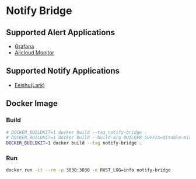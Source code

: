 # Notify Bridge

## Supported Alert Applications

- [Grafana](http://grafana.com/)
- [Alicloud Monitor](https://www.aliyun.com/product/jiankong)

## Supported Notify Applications

- [Feishu(Lark)](https://open.larksuite.com/document/ukTMukTMukTM/uczM3QjL3MzN04yNzcDN)

## Docker Image

### Build

```bash
# DOCKER_BUILDKIT=1 docker build --tag notify-bridge .
# DOCKER_BUILDKIT=1 docker build --build-arg BUILDER_SUFFIX=disable-mirror --tag notify-bridge .
DOCKER_BUILDKIT=1 docker build --tag notify-bridge .
```

### Run

```bash
docker run -it --rm -p 3030:3030 -e RUST_LOG=info notify-bridge
```
